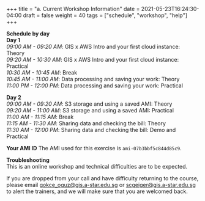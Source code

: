 +++
title = "a. Current Workshop Information"
date = 2021-05-23T16:24:30-04:00
draft = false 
weight = 40
tags = ["schedule", "workshop", "help"]
+++

**Schedule by day**  
**Day 1**  
*09:00 AM - 09:20 AM*: GIS x AWS Intro and your first cloud instance: Theory  
*09:20 AM - 10:30 AM*: GIS x AWS Intro and your first cloud instance: Practical  
*10:30 AM - 10:45 AM*: Break  
*10:45 AM - 11:00 AM*: Data processing and saving your work: Theory  
*11:00 PM - 12:00 PM*: Data processing and saving your work: Practical  
   
**Day 2**  
*09:00 AM - 09:20 AM*: S3 storage and using a saved AMI: Theory  
*09:20 AM - 11:00 AM*: S3 storage and using a saved AMI: Practical  
*11:00 AM - 11:15 AM*: Break  
*11:15 AM - 11:30 AM*: Sharing data and checking the bill: Theory  
*11:30 AM - 12:00 PM*: Sharing data and checking the bill: Demo and Practical  

**Your AMI ID**
The AMI used for this exercise is `ami-07b3bbf5c844d85c9`.  
  
**Troubleshooting**  
This is an online workshop and technical difficulties are to be expected.  

If you are dropped from your call and have difficulty returning to the course, please email gokce_oguz@gis.a-star.edu.sg or scgeiger@gis.a-star.edu.sg to alert the trainers, and we will make sure that you are welcomed back.
